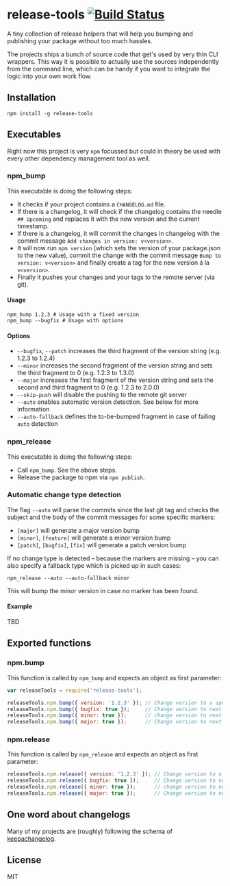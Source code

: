 # release-tools [![Build Status](https://travis-ci.org/sdepold/release-tools.svg?branch=master)](https://travis-ci.org/sdepold/release-tools)

A tiny collection of release helpers that will help you bumping and publishing your package without too much hassles.

The projects ships a bunch of source code that get's used by very thin CLI wrappers. This way it is possible to actually use the sources independently from the command line, which can be handy if you want to integrate the logic into your own work flow.

## Installation

```
npm install -g release-tools
```

## Executables

Right now this project is very `npm` focussed but could in theory be used with every other dependency management tool as well.

### npm_bump

This executable is doing the following steps:

* It checks if your project contains a `CHANGELOG.md` file.
* If there is a changelog, it will check if the changelog contains the needle `## Upcoming` and replaces it with the new version and the current timestamp.
* If there is a changelog, it will commit the changes in changelog with the commit message `Add changes in version: v<version>`.
* It will now run `npm version` (which sets the version of your package.json to the new value), commit the change with the commit message `Bump to version: v<version>` and finally create a tag for the new version á la `v<version>`.
* Finally it pushes your changes and your tags to the remote server (via git).

#### Usage

```
npm_bump 1.2.3 # Usage with a fixed version
npm_bump --bugfix # Usage with options
```

#### Options

- `--bugfix`, `--patch` increases the third fragment of the version string (e.g. 1.2.3 to 1.2.4)
- `--minor` increases the second fragment of the version string and sets the third fragment to 0 (e.g. 1.2.3 to 1.3.0)
- `--major` increases the first fragment of the version string and sets the second and third fragment to 0 (e.g. 1.2.3 to 2.0.0)
- `--skip-push` will disable the pushing to the remote git server
- `--auto` enables automatic version detection. See below for more information
- `--auto-fallback` defines the to-be-bumped fragment in case of failing `auto` detection

### npm_release

This executable is doing the following steps:

- Call `npm_bump`. See the above steps.
- Release the package to npm via `npm publish`.

### Automatic change type detection

The flag `--auto` will parse the commits since the last git tag and checks the
subject and the body of the commit messages for some specific markers:

- `[major]` will generate a major version bump
- `[minor]`, `[feature]` will generate a minor version bump
- `[patch]`, `[bugfix]`, `[fix]`  will generate a patch version bump

If no change type is detected – because the markers are missing – you can also
specify a fallback type which is picked up in such cases:

```
npm_release --auto --auto-fallback minor
```

This will bump the minor version in case no marker has been found.

#### Example

TBD

## Exported functions

### npm.bump
This function is called by `npm_bump` and expects an object as first parameter:

```javascript
var releaseTools = require('release-tools');

releaseTools.npm.bump({ version: '1.2.3' }); // Change version to a specific value.
releaseTools.npm.bump({ bugfix: true });     // Change version to next bugfix version.
releaseTools.npm.bump({ minor: true });      // change version to next minor release.
releaseTools.npm.bump({ major: true });      // Change version to next major release.
```

### npm.release
This function is called by `npm_release` and expects an object as first parameter:

```javascript
releaseTools.npm.release({ version: '1.2.3' }); // Change version to a specific value.
releaseTools.npm.release({ bugfix: true });     // Change version to next bugfix version.
releaseTools.npm.release({ minor: true });      // change version to next minor release.
releaseTools.npm.release({ major: true });      // Change version to next major release.
```

## One word about changelogs

Many of my projects are (roughly) following the schema of [keepachangelog](http://keepachangelog.com/).

## License
MIT
